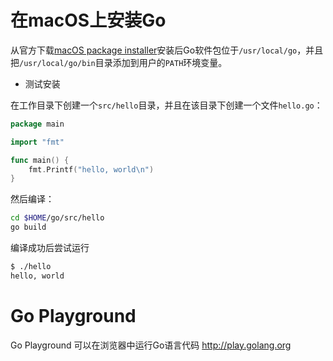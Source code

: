 # 在macOS上安装Go

从官方下载[macOS package installer](https://golang.org/dl/)安装后Go软件包位于`/usr/local/go`，并且把`/usr/local/go/bin`目录添加到用户的`PATH`环境变量。

* 测试安装

在工作目录下创建一个`src/hello`目录，并且在该目录下创建一个文件`hello.go`：

```go
package main

import "fmt"

func main() {
	fmt.Printf("hello, world\n")
}
```

然后编译：

```bash
cd $HOME/go/src/hello
go build
```

编译成功后尝试运行

```bash
$ ./hello
hello, world
```

# Go Playground

Go Playground 可以在浏览器中运行Go语言代码 http://play.golang.org

